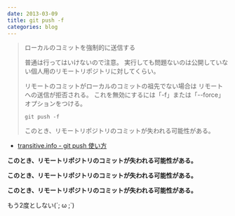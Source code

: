 ```yaml
---
date: 2013-03-09
title: git push -f
categories: blog
---
```

<blockquote>ローカルのコミットを強制的に送信する

普通は行ってはいけないので注意。 実行しても問題ないのは公開していない個人用のリモートリポジトリに対してくらい。

リモートのコミットがローカルのコミットの祖先でない場合は リモートへの送信が拒否される。 これを無効にするには「-f」または「--force」オプションをつける。
<pre><code>git push -f</code></pre>
このとき、リモートリポジトリのコミットが失われる可能性がある。</blockquote>

+ [transitive.info - git push 使い方](http://transitive.info/article/git/command/push/)

__このとき、リモートリポジトリのコミットが失われる可能性がある。__

__このとき、リモートリポジトリのコミットが失われる可能性がある。__

__このとき、リモートリポジトリのコミットが失われる可能性がある。__

もう2度としない(´; ω ;`)
